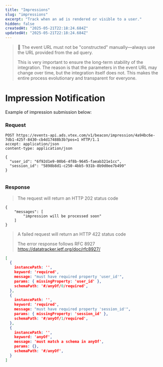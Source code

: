 ```yaml
---
title: "Impressions"
slug: "impressions"
excerpt: "Track when an ad is rendered or visible to a user."
hidden: false
createdAt: "2025-05-21T22:18:24.684Z"
updatedAt: "2025-05-21T22:18:24.684Z"
---
```

> 🚧 The event URL must not be "constructed" manually—always use the URL provided from the ad query.
>
> This is very important to ensure the long-term stability of the integration. The reason is that the parameters in the event URL may change over time, but the integration itself does not. This makes the entire process evolutionary and transparent for everyone.

# Impression Notification

Example of impression submission below:

### Request

```http HTTP
POST https://events-api.ads.vtex.com/v1/beacon/impression/4a94bc6e-7db1-425f-8430-cb4d17488b3b?pos=1 HTTP/1.1
accept: application/json
content-type: application/json

{
  "user_id": "6f92d1e9-00b6-4f8b-9645-faeab321e1cc",
  "session_id": "5898b8d1-c250-4bb5-931b-8b9d0ee7b499"
}
 
```

### Response

> The request will return an HTTP 202 status code

```
{
	"messages": [
		"impression will be processed soon"
	]
}
```

> A failed request will return an HTTP 422 status code
>
> The error response follows RFC 8927 <https://datatracker.ietf.org/doc/rfc8927/>

```json
[
  {
    instancePath: '',
    keyword: 'required',
    message: "must have required property 'user_id'",
    params: { missingProperty: 'user_id' },
    schemaPath: '#/anyOf/0/required',
  },
  {
    instancePath: '',
    keyword: 'required',
    message: "must have required property 'session_id'",
    params: { missingProperty: 'session_id' },
    schemaPath: '#/anyOf/1/required',
  },
  {
    instancePath: '',
    keyword: 'anyOf',
    message: 'must match a schema in anyOf',
    params: {},
    schemaPath: '#/anyOf',
  }
]
```
